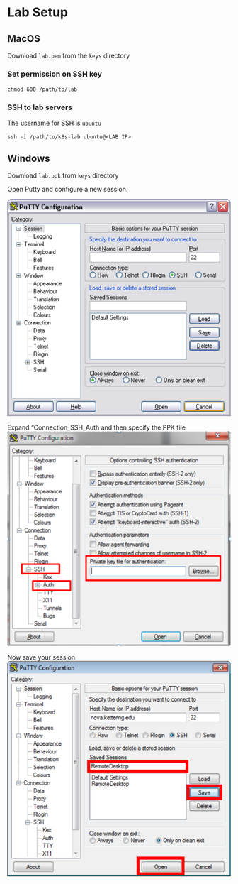 # Lab Setup

## MacOS 
Download `lab.pem` from the `keys` directory

### Set permission on SSH key 
```
chmod 600 /path/to/lab
```

### SSH to lab servers 
The username for SSH is `ubuntu`
```
ssh -i /path/to/k8s-lab ubuntu@<LAB IP> 
```


## Windows 
Download `lab.ppk` from `keys` directory

Open Putty and configure a new session. 
  
![](index/C4EC1E64-175D-4C84-8C49-D938337FA35A%203.png)

Expand “Connection_SSH_Auth and then specify the PPK file 
![](index/6FFB137C-1AD8-48A1-97E6-F5F6DA4BC55B%203.png)

 Now save your session 
![](index/FD3BA694-FD69-4C86-8EAF-4D5FC813EABA%203.png)
